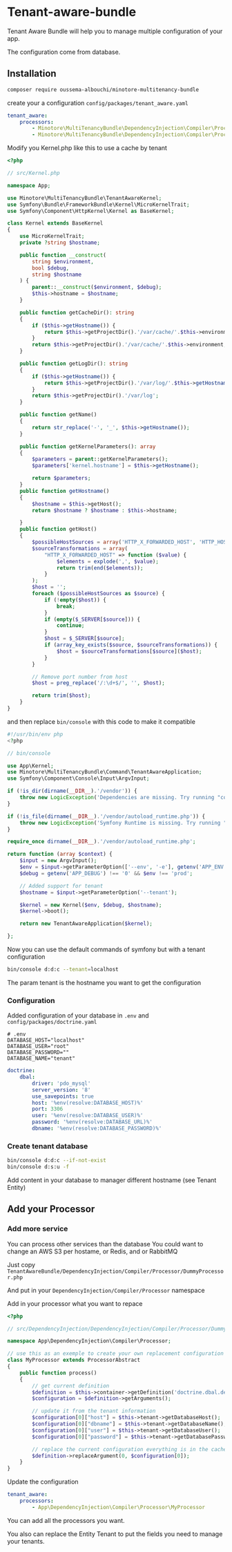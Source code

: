 # Tenant-aware-bundle

Tenant Aware Bundle will help you to manage multiple configuration of your app.

The configuration come from database.

## Installation

```bash
composer require oussema-albouchi/minotore-multitenancy-bundle
```

create your a configuration `config/packages/tenant_aware.yaml`

```yaml
tenant_aware:
    processors:
        - Minotore\MultiTenancyBundle\DependencyInjection\Compiler\Processor\DummyProcessor
        - Minotore\MultiTenancyBundle\DependencyInjection\Compiler\Processor\DatabaseProcessor
```

Modify you Kernel.php like this to use a cache by tenant

```php
<?php

// src/Kernel.php

namespace App;

use Minotore\MultiTenancyBundle\TenantAwareKernel;
use Symfony\Bundle\FrameworkBundle\Kernel\MicroKernelTrait;
use Symfony\Component\HttpKernel\Kernel as BaseKernel;

class Kernel extends BaseKernel
{
    use MicroKernelTrait;
    private ?string $hostname;

    public function __construct(
        string $environment,
        bool $debug,
        string $hostname
    ) {
        parent::__construct($environment, $debug);
        $this->hostname = $hostname;
    }

    public function getCacheDir(): string
    {
        if ($this->getHostname()) {
            return $this->getProjectDir().'/var/cache/'.$this->environment.'/'.$this->getHostname();
        }
        return $this->getProjectDir().'/var/cache/'.$this->environment;
    }

    public function getLogDir(): string
    {
        if ($this->getHostname()) {
            return $this->getProjectDir().'/var/log/'.$this->getHostname();
        }
        return $this->getProjectDir().'/var/log';
    }

    public function getName()
    {
        return str_replace('-', '_', $this->getHostname());
    }

    public function getKernelParameters(): array
    {
        $parameters = parent::getKernelParameters();
        $parameters['kernel.hostname'] = $this->getHostname();

        return $parameters;
    }
    public function getHostname()
    {
        $hostname = $this->getHost();
        return $hostname ? $hostname : $this->hostname;

    }
    public function getHost()
    {
        $possibleHostSources = array('HTTP_X_FORWARDED_HOST', 'HTTP_HOST', 'SERVER_NAME', 'SERVER_ADDR');
        $sourceTransformations = array(
            "HTTP_X_FORWARDED_HOST" => function ($value) {
                $elements = explode(',', $value);
                return trim(end($elements));
            }
        );
        $host = '';
        foreach ($possibleHostSources as $source) {
            if (!empty($host)) {
                break;
            }
            if (empty($_SERVER[$source])) {
                continue;
            }
            $host = $_SERVER[$source];
            if (array_key_exists($source, $sourceTransformations)) {
                $host = $sourceTransformations[$source]($host);
            }
        }

        // Remove port number from host
        $host = preg_replace('/:\d+$/', '', $host);

        return trim($host);
    }
}
```

and then replace `bin/console` with this code to make it compatible

```php
#!/usr/bin/env php
<?php

// bin/console

use App\Kernel;
use Minotore\MultiTenancyBundle\Command\TenantAwareApplication;
use Symfony\Component\Console\Input\ArgvInput;

if (!is_dir(dirname(__DIR__).'/vendor')) {
    throw new LogicException('Dependencies are missing. Try running "composer install".');
}

if (!is_file(dirname(__DIR__).'/vendor/autoload_runtime.php')) {
    throw new LogicException('Symfony Runtime is missing. Try running "composer require symfony/runtime".');
}

require_once dirname(__DIR__).'/vendor/autoload_runtime.php';

return function (array $context) {
    $input = new ArgvInput();
    $env = $input->getParameterOption(['--env', '-e'], getenv('APP_ENV') ?: 'dev');
    $debug = getenv('APP_DEBUG') !== '0' && $env !== 'prod';

    // Added support for tenant
    $hostname = $input->getParameterOption('--tenant');

    $kernel = new Kernel($env, $debug, $hostname);
    $kernel->boot();

    return new TenantAwareApplication($kernel);

};
```

Now you can use the default commands of symfony but with a tenant configuration

```bash
bin/console d:d:c --tenant=localhost
```

The param tenant is the hostname you want to get the configuration

### Configuration

Added configuration of your database in `.env` and `config/packages/doctrine.yaml`

```.env
# .env
DATABASE_HOST="localhost"
DATABASE_USER="root"
DATABASE_PASSWORD=""
DATABASE_NAME="tenant"
```

```yaml
doctrine:
    dbal:
        driver: 'pdo_mysql'
        server_version: '8'
        use_savepoints: true
        host: '%env(resolve:DATABASE_HOST)%'
        port: 3306
        user: '%env(resolve:DATABASE_USER)%'
        password: '%env(resolve:DATABASE_URL)%'
        dbname: '%env(resolve:DATABASE_PASSWORD)%'
```

### Create tenant database

```bash
bin/console d:d:c --if-not-exist
bin/console d:s:u -f
```

Add content in your database to manager different hostname (see Tenant Entity)

## Add your Processor

### Add more service

You can process other services than the database
You could want to change an AWS S3 per hostame, or Redis, and or RabbitMQ

Just copy `TenantAwareBundle/DependencyInjection/Compiler/Processor/DummyProcessor.php`

And put in your `DependencyInjection/Compiler/Processor` namespace

Add in your processor what you want to repace

```php
<?php

// src/DependencyInjection/DependencyInjection/Compiler/Processor/DummyProcessor.php

namespace App\DependencyInjection\Compiler\Processor;

// use this as an exemple to create your own replacement configuration
class MyProcessor extends ProcessorAbstract
{
    public function process()
    {
        // get current definition
        $definition = $this->container->getDefinition('doctrine.dbal.default_connection');
        $configuration = $definition->getArguments();

        // update it from the tenant information
        $configuration[0]["host"] = $this->tenant->getDatabaseHost();
        $configuration[0]["dbname"] = $this->tenant->getDatabaseName();
        $configuration[0]["user"] = $this->tenant->getDatabaseUser();
        $configuration[0]["password"] = $this->tenant->getDatabasePassword();

        // replace the current configuration everything is in the cache now
        $definition->replaceArgument(0, $configuration[0]);
    }
}
```

Update the configuration

```yaml
tenant_aware:
    processors:
        - App\DependencyInjection\Compiler\Processor\MyProcessor
```

You can add all the processors you want.

You also can replace the Entity Tenant to put the fields you need to manage your tenants.